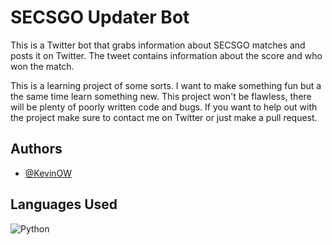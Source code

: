 # SECSGO Updater Bot

This is a Twitter bot that grabs information about SECSGO matches and posts it on Twitter. The tweet contains information about the score and who won the match.

This is a learning project of some sorts. I want to make something fun but a the same time learn something new. This project won't be flawless, there will be plenty of poorly written code and bugs. If you want to help out with the project make sure to contact me on Twitter or just make a pull request. 



## Authors

- [@KevinOW](https://github.com/KevinOW)


## Languages Used

![Python](https://img.shields.io/badge/python-3670A0?style=for-the-badge&logo=python&logoColor=ffdd54)
